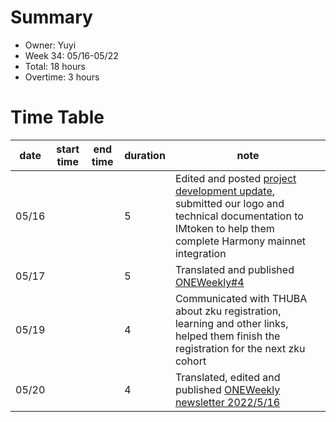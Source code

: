 # Summary
* Owner: Yuyi
* Week 34: 05/16-05/22
* Total: 18 hours
* Overtime: 3 hours

# Time Table
| date  | start time  | end time | duration  |  note |
|---|---|---|---|---|
| 05/16 |   |   | 5 | Edited and posted [project development update](https://mp.weixin.qq.com/s/C3I2BZ4-iiNElI57zxFXJw), submitted our logo and technical documentation to IMtoken to help them complete Harmony mainnet integration  |
| 05/17 |   |   | 5 | Translated and published [ONEWeekly#4](https://mp.weixin.qq.com/s/bhj-A6DONzwxCrN3QP94kw)  |
| 05/19 |   |   | 4 |  Communicated with THUBA about zku registration, learning and other links, helped them finish the registration for the next zku cohort |
| 05/20 |   |   | 4 |  Translated, edited and published [ONEWeekly newsletter 2022/5/16](https://mp.weixin.qq.com/s/T9nnawEIPG1uYstNOhxELA) |
